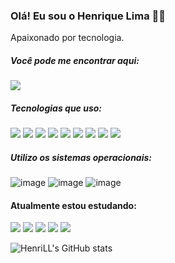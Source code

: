 ### Olá! Eu sou o Henrique Lima 🙋‍♂️

Apaixonado por tecnologia.

##### Você pode me encontrar aqui:
<div>
  <a href="https://www.linkedin.com/in/henrique-l-lima/" target="_blank"><img src="https://img.shields.io/badge/-LinkedIn-%230077B5?style=for-the-badge&logo=linkedin&logoColor=white" target="_blank"></a> 
</div>

##### Tecnologias que uso:
<div style ="display: inline_block">
<img src= "https://img.shields.io/badge/HTML5-E34F26?style=for-the-badge&logo=html5&logoColor=white"/> 
<img src= "https://img.shields.io/badge/CSS3-1572B6?style=for-the-badge&logo=css3&logoColor=white"/>
<img src= "https://img.shields.io/badge/JavaScript-F7DF1E?style=for-the-badge&logo=javascript&logoColor=black"/>
<img src= "https://img.shields.io/badge/Java-ED8B00?style=for-the-badge&logo=openjdk&logoColor=white"/>
<img src= "https://img.shields.io/badge/Bootstrap-563D7C?style=for-the-badge&logo=bootstrap&logoColor=white"/>
<img src= "https://img.shields.io/badge/mysql-4479A1.svg?style=for-the-badge&logo=mysql&logoColor=white"/>
<img src= "https://img.shields.io/badge/postgres-%23316192.svg?style=for-the-badge&logo=postgresql&logoColor=white"/>
<img src= "https://img.shields.io/badge/-cypress-%23E5E5E5?style=for-the-badge&logo=cypress&logoColor=058a5e"/>
<img src= "https://img.shields.io/badge/git-%23F05033.svg?style=for-the-badge&logo=git&logoColor=white"/>
</div>



##### Utilizo os sistemas operacionais:
![image](https://user-images.githubusercontent.com/52387034/147669995-e8908161-436b-411d-b13e-602d3a279dda.png)
![image](https://img.shields.io/badge/Linux_Mint-87CF3E?style=for-the-badge&logo=linux-mint&logoColor=white)
![image](https://img.shields.io/badge/Linux-FCC624?style=for-the-badge&logo=linux&logoColor=black)


#### Atualmente estou estudando:
<div style ="display: inline_block">
<img src= "https://img.shields.io/badge/Java-ED8B00?style=for-the-badge&logo=openjdk&logoColor=white"/>
<img src= "https://img.shields.io/badge/-cypress-%23E5E5E5?style=for-the-badge&logo=cypress&logoColor=058a5e"/>
<img src= "https://img.shields.io/badge/-jest-%23C21325?style=for-the-badge&logo=jest&logoColor=white"/>
<img src= "https://img.shields.io/badge/-playwright-%232EAD33?style=for-the-badge&logo=playwright&logoColor=white"/>
<img src= "https://img.shields.io/badge/-selenium-%43B02A?style=for-the-badge&logo=selenium&logoColor=white"/>
  
</div>


![HenriLL's GitHub stats](https://github-readme-stats.vercel.app/api?username=HenriLl&show_icons=true&theme=merko)









